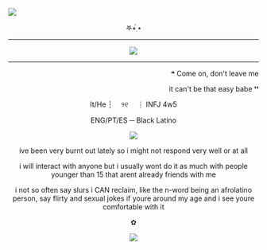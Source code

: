  ![](https://komarev.com/ghpvc/?username=Acceptmylove&style=for-the-badge&color=green&label=victims)

<p align="center">   
𖤐⭒๋࣭ ⭑
 
---

<p align="center">
<img src="https://files.catbox.moe/p2nmzq.png" /></p>

---

<p align="right">   
❝ Come on, don't leave me
 <p align="right">   
it can't be that easy babe ❜❜
  
<p align="center">
It/He  ┆  ୨୧  ┆ INFJ 4w5
 <p align="center">
  ENG/PT/ES ─  Black Latino
<p align="center">
<img src="https://file.garden/Zd4zBrmXyXjgTATs/52bb563f.gif" /></p>

 <p align="center"> ive been very burnt out lately so i might not respond very well or at all 

 <p align="center">     
 i will interact with anyone but i usually wont do it as much with people younger than 15 that arent already friends with me

 <p align="center">    i not so often say slurs i CAN reclaim, like the n-word being an afrolatino person, say flirty and sexual jokes if youre around my age and i see youre comfortable with it

 <p align="center">    
  ✿
  
<p align="center">
<img src="https://files.catbox.moe/a9yxps.jpg" /></p>
  


